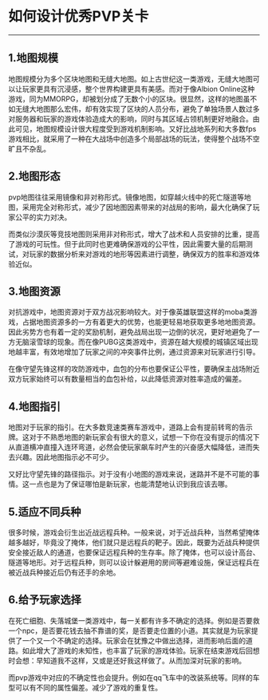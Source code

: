 # 如何设计优秀PVP关卡
---

## 1.地图规模
地图规模分为多个区块地图和无缝大地图。如上古世纪这一类游戏，无缝大地图可以让玩家更具有沉浸感，整个世界构建更具有美感。而对于像Albion Online这种游戏，同为MMORPG，却被划分成了无数个小的区块。很显然，这样的地图虽不如无缝大地图那么宏伟，却有效实现了区块的人员分布，避免了单独场景人数过多对服务器和玩家的游戏体验造成大的影响，同时与其区域占领机制更好地融合。由此可见，地图规模设计很大程度受到游戏机制影响。又好比战地系列和大多数fps游戏相比，就采用了一种在大战场中创造多个局部战场的玩法，使得整个战场不空旷且不杂乱。

## 2.地图形态
pvp地图往往采用镜像和非对称形式。镜像地图，如穿越火线中的死亡隧道等地图，采用完全对称形式，减少了因地图因素带来的对战局的影响，最大化确保了玩家公平的实力对决。

而类似沙漠灰等竞技地图则采用非对称形式，增大了战术和人员安排的比重，提高了游戏的可玩性。但于此同时也更难确保游戏的公平性，因此需要大量的后期测试，对玩家的数据分析来对游戏的地形等因素进行调整，确保双方的胜率和游戏体验近似。

## 3.地图资源
对抗游戏中，地图资源对于双方战况影响较大。对于像英雄联盟这样的moba类游戏，占据地图资源多的一方有着更大的优势，也能更轻易地获取更多地地图资源。因此劣势方也有着一定的奖励机制，避免战局出现一边倒的状况，更好地避免了一方无脑滚雪球的现象。而在像PUBG这类游戏中，资源在越大规模的城镇区域出现地越丰富，有效地增加了玩家之间的冲突事件比例，通过资源来对玩家进行引导。

在像守望先锋这样的攻防游戏中，血包的分布也要保证公平性，要确保主战场附近双方玩家始终可以有数量相当的血包补给，以此降低资源对胜率造成的偏差。

## 4.地图指引
地图对于玩家的指引。在大多数竞速类赛车游戏中，道路上会有提前转弯的告示牌。这对于不熟悉地图的新玩家会有很大的意义，试想一下你在没有提示的情况下从直道横冲直撞入连环弯道，必然会使玩家飙车时产生的兴奋感大幅降低，进而失去兴趣。因此地图指示必不可少。

又好比守望先锋的路径指示。对于没有小地图的游戏来说，迷路并不是不可能的事情。这一点也是为了保证哪怕是新玩家，也能清楚地认识到我应该去哪。

## 5.适应不同兵种
很多时候，游戏会衍生出近战远程兵种。一般来说，对于近战兵种，当然希望掩体越多越好，毕竟没了掩体，他们就只是远程兵的靶子。因此，既要为近战兵种提供安全接近敌人的通道，也要保证远程兵种的生存率。除了掩体，也可以设计高台、隧道等地形。对于远程兵种，则可以设计躲避用的房间等避难设施，保证远程兵在被近战兵种接近后仍有还手的余地。

## 6.给予玩家选择
在死亡细胞、失落城堡一类游戏中，每一关都有许多不确定的选择。例如是否要救一个npc，是否要花钱去抽不靠谱的奖，是否要走位置的小道。其实就是为玩家提供了一个又一个不确定的选择。玩家会在犹豫之中做出选择，进而影响后面的道路。如此增大了游戏的未知性，也丰富了玩家的游戏体验。玩家在结束游戏后回想时会想：早知道我不这样，又或是还好我这样做了。从而加深对玩家的影响。

而pvp游戏中对应的不确定性也会提升。例如在qq飞车中的改装系统等。同样的车型可以有不同的属性偏差。减少了游戏的重复性。


